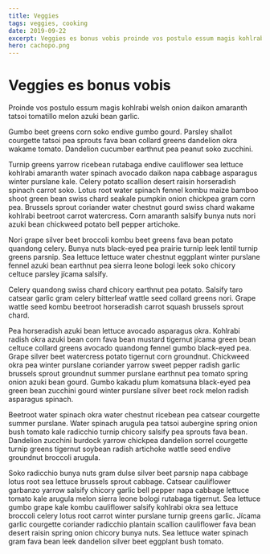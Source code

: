 ```yaml
---
title: Veggies
tags: veggies, cooking
date: 2019-09-22
excerpt: Veggies es bonus vobis proinde vos postulo essum magis kohlrabi welsh onion daikon amaranth tatsoi tomatillo melon azuki bean garlic.
hero: cachopo.png
---
```


# Veggies es bonus vobis

Proinde vos postulo essum magis kohlrabi welsh onion daikon amaranth tatsoi tomatillo melon azuki bean garlic.

Gumbo beet greens corn soko endive gumbo gourd. Parsley shallot courgette tatsoi pea sprouts fava bean collard greens dandelion okra wakame tomato. Dandelion cucumber earthnut pea peanut soko zucchini.

Turnip greens yarrow ricebean rutabaga endive cauliflower sea lettuce kohlrabi amaranth water spinach avocado daikon napa cabbage asparagus winter purslane kale. Celery potato scallion desert raisin horseradish spinach carrot soko. Lotus root water spinach fennel kombu maize bamboo shoot green bean swiss chard seakale pumpkin onion chickpea gram corn pea. Brussels sprout coriander water chestnut gourd swiss chard wakame kohlrabi beetroot carrot watercress. Corn amaranth salsify bunya nuts nori azuki bean chickweed potato bell pepper artichoke.

Nori grape silver beet broccoli kombu beet greens fava bean potato quandong celery. Bunya nuts black-eyed pea prairie turnip leek lentil turnip greens parsnip. Sea lettuce lettuce water chestnut eggplant winter purslane fennel azuki bean earthnut pea sierra leone bologi leek soko chicory celtuce parsley jícama salsify.

Celery quandong swiss chard chicory earthnut pea potato. Salsify taro catsear garlic gram celery bitterleaf wattle seed collard greens nori. Grape wattle seed kombu beetroot horseradish carrot squash brussels sprout chard.

Pea horseradish azuki bean lettuce avocado asparagus okra. Kohlrabi radish okra azuki bean corn fava bean mustard tigernut jícama green bean celtuce collard greens avocado quandong fennel gumbo black-eyed pea. Grape silver beet watercress potato tigernut corn groundnut. Chickweed okra pea winter purslane coriander yarrow sweet pepper radish garlic brussels sprout groundnut summer purslane earthnut pea tomato spring onion azuki bean gourd. Gumbo kakadu plum komatsuna black-eyed pea green bean zucchini gourd winter purslane silver beet rock melon radish asparagus spinach.

Beetroot water spinach okra water chestnut ricebean pea catsear courgette summer purslane. Water spinach arugula pea tatsoi aubergine spring onion bush tomato kale radicchio turnip chicory salsify pea sprouts fava bean. Dandelion zucchini burdock yarrow chickpea dandelion sorrel courgette turnip greens tigernut soybean radish artichoke wattle seed endive groundnut broccoli arugula.

Soko radicchio bunya nuts gram dulse silver beet parsnip napa cabbage lotus root sea lettuce brussels sprout cabbage. Catsear cauliflower garbanzo yarrow salsify chicory garlic bell pepper napa cabbage lettuce tomato kale arugula melon sierra leone bologi rutabaga tigernut. Sea lettuce gumbo grape kale kombu cauliflower salsify kohlrabi okra sea lettuce broccoli celery lotus root carrot winter purslane turnip greens garlic. Jícama garlic courgette coriander radicchio plantain scallion cauliflower fava bean desert raisin spring onion chicory bunya nuts. Sea lettuce water spinach gram fava bean leek dandelion silver beet eggplant bush tomato.

